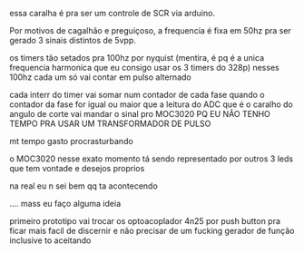 essa caralha é pra ser um controle de SCR via arduino.

Por motivos de cagalhão e preguiçoso, a frequencia é fixa em 50hz pra ser gerado 3 sinais distintos de 5vpp.

os timers tão setados pra 100hz por nyquist (mentira, é pq é a unica frequencia harmonica que eu consigo usar os 3 timers do 328p)
nesses 100hz cada um só vai contar em pulso alternado

cada interr do timer vai somar num contador de cada fase
quando o contador da fase for igual ou maior que a leitura do ADC que é o caralho do angulo de corte
vai mandar o sinal pro MOC3020 PQ EU NÃO TENHO TEMPO PRA USAR UM TRANSFORMADOR DE PULSO

mt tempo gasto procrasturbando


o MOC3020 nesse exato momento tá sendo representado por outros 3 leds que tem vontade e desejos proprios

na real eu n sei bem qq ta acontecendo



.... mass eu faço alguma ideia


primeiro prototipo vai trocar os optoacoplador 4n25 por push button pra ficar mais facil de discernir e não precisar de um fucking gerador de função
inclusive to aceitando
